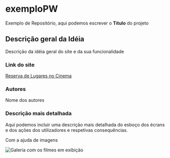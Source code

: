 # exemploPW
Exemplo de Repositório, aqui podemos escrever o **Título** do projeto 

## Descrição geral da Idéia
Descrição da idéia geral do site e da sua funcionalidade

### Link do site
[Reserva de Lugares no Cinema](https://antrob.eu/24.25/pw2/nov20_testeCinema/cinema.php)

### Autores 
Nome dos autores

### Descrição mais detalhada
Aqui podemos incluir uma descrição mais detalhada do esboço dos écrans e dos ações dos utilizadores e respetivas consequências. 

Com a ajuda de imagens 



![Galeria com os filmes em exibição](https://antrob.github.io/exemploPW/filmes_p.png "Filmes em exibição")


